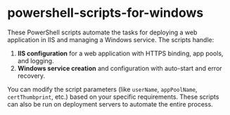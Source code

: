 # powershell-scripts-for-windows

These PowerShell scripts automate the tasks for deploying a web application in IIS and managing a Windows service. The scripts handle:
1. **IIS configuration** for a web application with HTTPS binding, app pools, and logging.
2. **Windows service creation** and configuration with auto-start and error recovery.

You can modify the script parameters (like `userName`, `appPoolName`, `certThumbprint`, etc.) based on your specific requirements. These scripts can also be run on deployment servers to automate the entire process.
